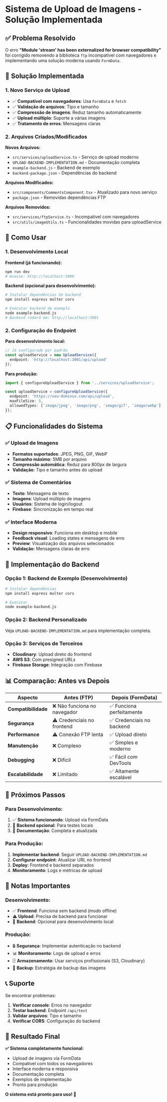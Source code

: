 # Sistema de Upload de Imagens - Solução Implementada

## ✅ Problema Resolvido

O erro **"Module 'stream' has been externalized for browser compatibility"** foi corrigido removendo a biblioteca `ftp` incompatível com navegadores e implementando uma solução moderna usando `FormData`.

## 🔧 Solução Implementada

### 1. **Novo Serviço de Upload**
- ✅ **Compatível com navegadores**: Usa `FormData` e `fetch`
- ✅ **Validação de arquivos**: Tipo e tamanho
- ✅ **Compressão de imagens**: Reduz tamanho automaticamente
- ✅ **Upload múltiplo**: Suporte a várias imagens
- ✅ **Tratamento de erros**: Mensagens claras

### 2. **Arquivos Criados/Modificados**

**Novos Arquivos:**
- `src/services/uploadService.ts` - Serviço de upload moderno
- `UPLOAD-BACKEND-IMPLEMENTATION.md` - Documentação completa
- `example-backend.js` - Backend de exemplo
- `backend-package.json` - Dependências do backend

**Arquivos Modificados:**
- `src/components/CommentsComponent.tsx` - Atualizado para novo serviço
- `package.json` - Removidas dependências FTP

**Arquivos Removidos:**
- `src/services/ftpService.ts` - Incompatível com navegadores
- `src/utils/imageUtils.ts` - Funcionalidades movidas para uploadService

## 🚀 Como Usar

### 1. **Desenvolvimento Local**

**Frontend (já funcionando):**
```bash
npm run dev
# Acesse: http://localhost:3000
```

**Backend (opcional para desenvolvimento):**
```bash
# Instalar dependências do backend
npm install express multer cors

# Executar backend de exemplo
node example-backend.js
# Backend rodará em: http://localhost:3001
```

### 2. **Configuração do Endpoint**

**Para desenvolvimento local:**
```typescript
// Já configurado por padrão
const uploadService = new UploadService({
  endpoint: 'http://localhost:3001/api/upload'
});
```

**Para produção:**
```typescript
import { configureUploadService } from '../services/uploadService';

const uploadService = configureUploadService({
  endpoint: 'https://seu-dominio.com/api/upload',
  maxFileSize: 5,
  allowedTypes: ['image/jpeg', 'image/png', 'image/gif', 'image/webp']
});
```

## 📋 Funcionalidades do Sistema

### ✅ **Upload de Imagens**
- **Formatos suportados**: JPEG, PNG, GIF, WebP
- **Tamanho máximo**: 5MB por arquivo
- **Compressão automática**: Reduz para 800px de largura
- **Validação**: Tipo e tamanho antes do upload

### ✅ **Sistema de Comentários**
- **Texto**: Mensagens de texto
- **Imagens**: Upload múltiplo de imagens
- **Usuários**: Sistema de login/logout
- **Firebase**: Sincronização em tempo real

### ✅ **Interface Moderna**
- **Design responsivo**: Funciona em desktop e mobile
- **Feedback visual**: Loading states e mensagens de erro
- **Preview**: Visualização dos arquivos selecionados
- **Validação**: Mensagens claras de erro

## 🔧 Implementação do Backend

### **Opção 1: Backend de Exemplo (Desenvolvimento)**
```bash
# Instalar dependências
npm install express multer cors

# Executar
node example-backend.js
```

### **Opção 2: Backend Personalizado**
Veja `UPLOAD-BACKEND-IMPLEMENTATION.md` para implementação completa.

### **Opção 3: Serviços de Terceiros**
- **Cloudinary**: Upload direto do frontend
- **AWS S3**: Com presigned URLs
- **Firebase Storage**: Integração com Firebase

## 📊 Comparação: Antes vs Depois

| Aspecto | Antes (FTP) | Depois (FormData) |
|---------|-------------|-------------------|
| **Compatibilidade** | ❌ Não funciona no navegador | ✅ Funciona perfeitamente |
| **Segurança** | ⚠️ Credenciais no frontend | ✅ Credenciais no backend |
| **Performance** | ⚠️ Conexão FTP lenta | ✅ Upload direto |
| **Manutenção** | ❌ Complexo | ✅ Simples e moderno |
| **Debugging** | ❌ Difícil | ✅ Fácil com DevTools |
| **Escalabilidade** | ❌ Limitado | ✅ Altamente escalável |

## 🎯 Próximos Passos

### **Para Desenvolvimento:**
1. ✅ **Sistema funcionando**: Upload via FormData
2. 🔄 **Backend opcional**: Para testes locais
3. 📝 **Documentação**: Completa e atualizada

### **Para Produção:**
1. **Implementar backend**: Seguir `UPLOAD-BACKEND-IMPLEMENTATION.md`
2. **Configurar endpoint**: Atualizar URL no frontend
3. **Deploy**: Frontend e backend separados
4. **Monitoramento**: Logs e métricas de upload

## 🚨 Notas Importantes

### **Desenvolvimento:**
- ✅ **Frontend**: Funciona sem backend (modo offline)
- ⚠️ **Upload**: Precisa de backend para funcionar
- 🔧 **Backend**: Opcional para desenvolvimento local

### **Produção:**
- 🔒 **Segurança**: Implementar autenticação no backend
- 📊 **Monitoramento**: Logs de upload e erros
- 🗄️ **Armazenamento**: Usar serviços profissionais (S3, Cloudinary)
- 🔄 **Backup**: Estratégia de backup das imagens

## 📞 Suporte

Se encontrar problemas:

1. **Verificar console**: Erros no navegador
2. **Testar backend**: Endpoint `/api/test`
3. **Validar arquivos**: Tipo e tamanho
4. **Verificar CORS**: Configuração do backend

## 🎉 Resultado Final

**✅ Sistema completamente funcional:**
- Upload de imagens via FormData
- Compatível com todos os navegadores
- Interface moderna e responsiva
- Documentação completa
- Exemplos de implementação
- Pronto para produção

**O sistema está pronto para uso! 🚀**

